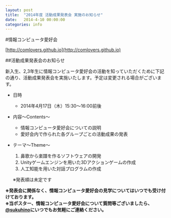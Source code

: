 ```yaml
---
layout: post
title:  "2014年度 活動成果発表会 実施のお知らせ"
date:   2014-4-10 00:00:00
categories: info
---
```



#情報コンピュータ愛好会

[http://comlovers.github.io](http://comlovers.github.io)  

##活動成果発表会のお知らせ

新入生、2,3年生に情報コンピュータ愛好会の活動を知っていただくために下記の通り、活動成果発表会を実施いたします。予定は変更される場合がございます。  

- 日時  
	- 2014年4月17日（木）15:30〜16:00前後  

- 内容〜Contents〜  
	- 情報コンピュータ愛好会についての説明  
	- 愛好会内で作られた各グループごとの活動成果の発表  

- テーマ〜Theme〜  
	1. 鼻歌から楽譜を作るソフトウェアの開発  
	2. Unityゲームエンジンを用いた3Dアクションゲームの作成  
	3. 人工知能を用いた対話プログラムの作成  
	
    ※発表順は未定です  

**※発表会に関係なく、情報コンピュータ愛好会の見学についてはいつでも受け付けております。**  
**※当ポスター、情報コンピュータ愛好会について質問等ございましたら、[@sukuhino](http://twitter.com/sukuhino)にいつでもお気軽にご連絡ください。**  

